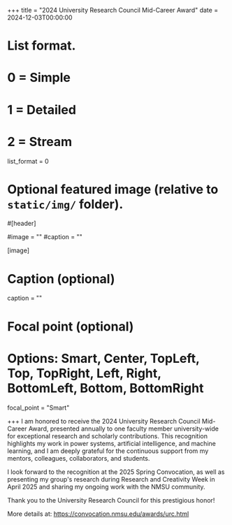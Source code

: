 +++
title = "2024 University Research Council Mid-Career Award"
date = 2024-12-03T00:00:00

# List format.
#   0 = Simple
#   1 = Detailed
#   2 = Stream
list_format = 0

# Optional featured image (relative to `static/img/` folder).
#[header]

#image = ""
#caption = ""

[image]
  # Caption (optional)
  caption = ""
  
  # Focal point (optional)
  # Options: Smart, Center, TopLeft, Top, TopRight, Left, Right, BottomLeft, Bottom, BottomRight
  focal_point = "Smart"

+++
I am honored to receive the 2024 University Research Council Mid-Career Award, presented annually to one faculty member university-wide for exceptional research and scholarly contributions. This recognition highlights my work in power systems, artificial intelligence, and machine learning, and I am deeply grateful for the continuous support from my mentors, colleagues, collaborators, and students.

I look forward to the recognition at the 2025 Spring Convocation, as well as presenting my group's research during Research and Creativity Week in April 2025 and sharing my ongoing work with the NMSU community.

Thank you to the University Research Council for this prestigious honor!

More details at: https://convocation.nmsu.edu/awards/urc.html
